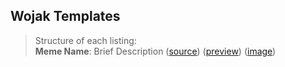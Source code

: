 ## Wojak Templates

> Structure of each listing:  
> **Meme Name**: Brief Description
 ([source](/))
 ([preview](/))
 ([image](/))
